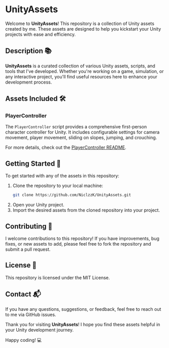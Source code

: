 # UnityAssets

Welcome to **UnityAssets**! This repository is a collection of Unity assets created by me. These assets are designed to help you kickstart your Unity projects with ease and efficiency.

## Description 📚

**UnityAssets** is a curated collection of various Unity assets, scripts, and tools that I've developed. Whether you're working on a game, simulation, or any interactive project, you'll find useful resources here to enhance your development process.

## Assets Included 🛠️

### PlayerController

The `PlayerController` script provides a comprehensive first-person character controller for Unity. It includes configurable settings for camera movement, player movement, sliding on slopes, jumping, and crouching.

For more details, check out the [PlayerController README](PlayerController/README.md).

## Getting Started 🚀

To get started with any of the assets in this repository:

1. Clone the repository to your local machine:
    ```bash
    git clone https://github.com/NiclzzK/UnityAssets.git
    ```
2. Open your Unity project.
3. Import the desired assets from the cloned repository into your project.

## Contributing 🤝

I welcome contributions to this repository! If you have improvements, bug fixes, or new assets to add, please feel free to fork the repository and submit a pull request.

## License 📄

This repository is licensed under the MIT License.

## Contact 📬

If you have any questions, suggestions, or feedback, feel free to reach out to me via GitHub issues.

Thank you for visiting **UnityAssets**! I hope you find these assets helpful in your Unity development journey.

Happy coding! 💻
